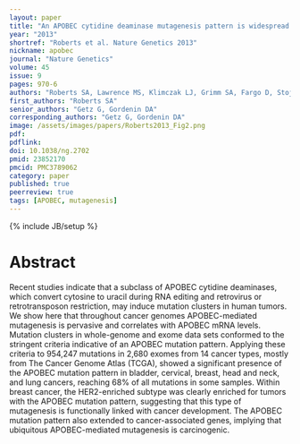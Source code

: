 ```yaml
---
layout: paper
title: "An APOBEC cytidine deaminase mutagenesis pattern is widespread in human cancers"
year: "2013"
shortref: "Roberts et al. Nature Genetics 2013"
nickname: apobec
journal: "Nature Genetics"
volume: 45
issue: 9
pages: 970-6
authors: "Roberts SA, Lawrence MS, Klimczak LJ, Grimm SA, Fargo D, Stojanov P, Kiezun A, Kryukov GV, Carter SL, Saksena G, Harris S, Shah RR, Resnick MA, Getz G, Gordenin DA"
first_authors: "Roberts SA"
senior_authors: "Getz G, Gordenin DA"
corresponding_authors: "Getz G, Gordenin DA"
image: /assets/images/papers/Roberts2013_Fig2.png
pdf:
pdflink:
doi: 10.1038/ng.2702
pmid: 23852170
pmcid: PMC3789062
category: paper
published: true
peerreview: true
tags: [APOBEC, mutagenesis]
---
```

{% include JB/setup %}

# Abstract

Recent studies indicate that a subclass of APOBEC cytidine deaminases, which convert cytosine to uracil during RNA editing and retrovirus or retrotransposon restriction, may induce mutation clusters in human tumors. We show here that throughout cancer genomes APOBEC-mediated mutagenesis is pervasive and correlates with APOBEC mRNA levels. Mutation clusters in whole-genome and exome data sets conformed to the stringent criteria indicative of an APOBEC mutation pattern. Applying these criteria to 954,247 mutations in 2,680 exomes from 14 cancer types, mostly from The Cancer Genome Atlas (TCGA), showed a significant presence of the APOBEC mutation pattern in bladder, cervical, breast, head and neck, and lung cancers, reaching 68% of all mutations in some samples. Within breast cancer, the HER2-enriched subtype was clearly enriched for tumors with the APOBEC mutation pattern, suggesting that this type of mutagenesis is functionally linked with cancer development. The APOBEC mutation pattern also extended to cancer-associated genes, implying that ubiquitous APOBEC-mediated mutagenesis is carcinogenic.




